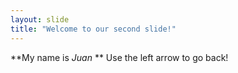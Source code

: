```yaml
---
layout: slide
title: "Welcome to our second slide!"
---
```

**My name is *Juan* **
Use the left arrow to go back!
